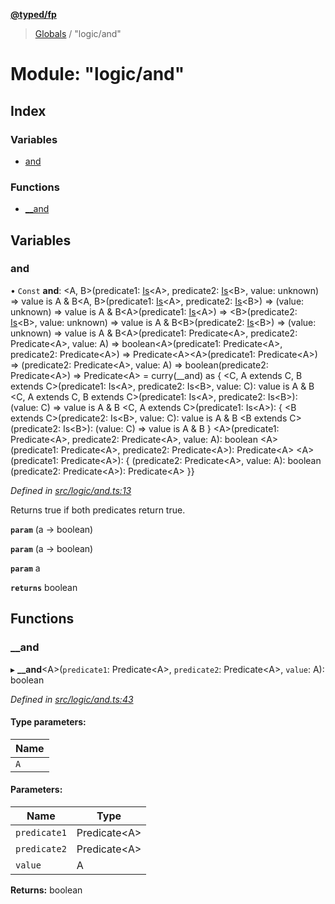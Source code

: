 **[@typed/fp](../README.md)**

> [Globals](../globals.md) / "logic/and"

# Module: "logic/and"

## Index

### Variables

* [and](_logic_and_.md#and)

### Functions

* [\_\_and](_logic_and_.md#__and)

## Variables

### and

• `Const` **and**: \<A, B>(predicate1: [Is](_logic_types_.md#is)\<A>, predicate2: [Is](_logic_types_.md#is)\<B>, value: unknown) => value is A & B\<A, B>(predicate1: [Is](_logic_types_.md#is)\<A>, predicate2: [Is](_logic_types_.md#is)\<B>) => (value: unknown) => value is A & B\<A>(predicate1: [Is](_logic_types_.md#is)\<A>) => \<B>(predicate2: [Is](_logic_types_.md#is)\<B>, value: unknown) => value is A & B\<B>(predicate2: [Is](_logic_types_.md#is)\<B>) => (value: unknown) => value is A & B\<A>(predicate1: Predicate\<A>, predicate2: Predicate\<A>, value: A) => boolean\<A>(predicate1: Predicate\<A>, predicate2: Predicate\<A>) => Predicate\<A>\<A>(predicate1: Predicate\<A>) => (predicate2: Predicate\<A>, value: A) => boolean(predicate2: Predicate\<A>) => Predicate\<A> = curry(\_\_and) as { \<C, A extends C, B extends C>(predicate1: Is\<A>, predicate2: Is\<B>, value: C): value is A & B \<C, A extends C, B extends C>(predicate1: Is\<A>, predicate2: Is\<B>): (value: C) => value is A & B \<C, A extends C>(predicate1: Is\<A>): { \<B extends C>(predicate2: Is\<B>, value: C): value is A & B \<B extends C>(predicate2: Is\<B>): (value: C) => value is A & B } \<A>(predicate1: Predicate\<A>, predicate2: Predicate\<A>, value: A): boolean \<A>(predicate1: Predicate\<A>, predicate2: Predicate\<A>): Predicate\<A> \<A>(predicate1: Predicate\<A>): { (predicate2: Predicate\<A>, value: A): boolean (predicate2: Predicate\<A>): Predicate\<A> }}

*Defined in [src/logic/and.ts:13](https://github.com/TylorS/typed-fp/blob/6ccb290/src/logic/and.ts#L13)*

Returns true if both predicates return true.

**`param`** (a -> boolean)

**`param`** (a -> boolean)

**`param`** a

**`returns`** boolean

## Functions

### \_\_and

▸ **__and**\<A>(`predicate1`: Predicate\<A>, `predicate2`: Predicate\<A>, `value`: A): boolean

*Defined in [src/logic/and.ts:43](https://github.com/TylorS/typed-fp/blob/6ccb290/src/logic/and.ts#L43)*

#### Type parameters:

Name |
------ |
`A` |

#### Parameters:

Name | Type |
------ | ------ |
`predicate1` | Predicate\<A> |
`predicate2` | Predicate\<A> |
`value` | A |

**Returns:** boolean
